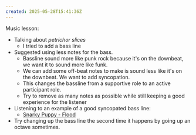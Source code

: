 ```yaml
---
created: 2025-05-28T15:41:36Z
---
```


Music lesson:
- Talking about _petrichor slices_
	- I tried to add a bass line
- Suggested using less notes for the bass.
	- Bassline sound more like punk rock because it's on the downbeat, we want it to sound more like funk.
	- We can add some off-beat notes to make is sound less like it's on the downbeat. We want to add syncopation.
	- This changes the bassline from a supportive role to an active participant role.
	- Try to remove as many notes as possible while still keeping a good experience for the listener
- Listening to an example of a good syncopated bass line:
	- [Snarky Puppy - Flood](https://www.youtube.com/watch?v=OLdgwlZ5__c&pp=ygUYc25hcmt5IHB1cHB5IGZsb29kIG11c2lj)
- Try changing up the bass line the second time it happens by going up an octave sometimes.
